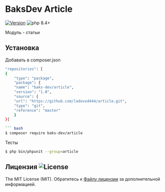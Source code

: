 # BaksDev Article

[![Version](https://img.shields.io/badge/version-7.2.6-blue)](https://github.com/baks-dev/article/releases)
![php 8.4+](https://img.shields.io/badge/php-min%208.4-red.svg)

Модуль - статьи

## Установка

Добавать в composer.json
``` bash
"repositories": [
{
    "type": "package",
    "package": {
    "name": "baks-dev/article",
    "version": "1.0",
    "source": {
    "url": "https://github.com/ladovod444/article.git",
    "type": "git",
    "reference": "master"
    }
}]

``` bash
$ composer require baks-dev/article
```

Тесты

``` bash
$ php bin/phpunit --group=article
```

## Лицензия ![License](https://img.shields.io/badge/MIT-green)

The MIT License (MIT). Обратитесь к [Файлу лицензии](LICENSE.md) за дополнительной информацией.

